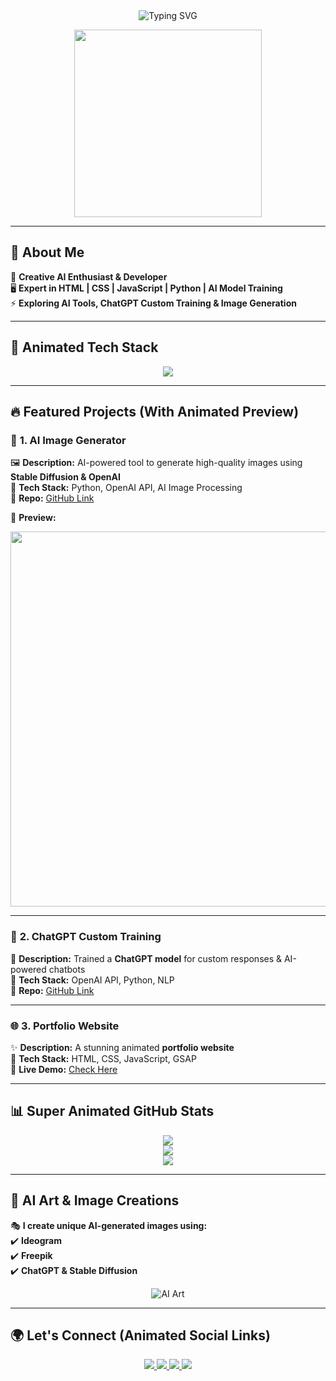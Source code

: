 <!-- 🚀 Stylish Animated Flying Banner -->
<div align="center">
  <img src="https://readme-typing-svg.demolab.com?font=Orbitron&weight=700&size=40&pause=1000&color=0DF7A5&center=true&vCenter=true&width=1000&height=80&lines=🚀+Welcome+to+Ehasan's+GitHub!;👨‍💻+Full+Stack+Developer+%7C+AI+Explorer;🎨+Creative+Designer+%7C+AI+Image+Generator" alt="Typing SVG">
</div>

<!-- 🏆 Profile GIF Animation -->
<p align="center">
  <img src="https://media.giphy.com/media/qgQUggAC3Pfv687qPC/giphy.gif" width="300">
</p>

---

## **🌟 About Me**
🎨 **Creative AI Enthusiast & Developer**  
🖥️ **Expert in HTML | CSS | JavaScript | Python | AI Model Training**  
⚡ **Exploring AI Tools, ChatGPT Custom Training & Image Generation**  

---

## **🚀 Animated Tech Stack**
<p align="center">
  <img src="https://skillicons.dev/icons?i=html,css,js,python,react,nodejs,github,git,figma,vscode" />
</p>

---

## **🔥 Featured Projects (With Animated Preview)**
### 🎨 **1. AI Image Generator**
🖼️ **Description:** AI-powered tool to generate high-quality images using **Stable Diffusion & OpenAI**  
📌 **Tech Stack:** Python, OpenAI API, AI Image Processing  
🔗 **Repo:** [GitHub Link](https://github.com/Ehasan07/AI-Image-Generator)  

🔹 **Preview:**  
<p align="center">
  <img src="https://media.giphy.com/media/Y4ak9Ki2GZCbJxAnJD/giphy.gif" width="600">
</p>

---

### 🧠 **2. ChatGPT Custom Training**
🤖 **Description:** Trained a **ChatGPT model** for custom responses & AI-powered chatbots  
📌 **Tech Stack:** OpenAI API, Python, NLP  
🔗 **Repo:** [GitHub Link](https://github.com/Ehasan07/ChatGPT-Custom-Training)  

---

### 🌐 **3. Portfolio Website**
✨ **Description:** A stunning animated **portfolio website**  
📌 **Tech Stack:** HTML, CSS, JavaScript, GSAP  
🔗 **Live Demo:** [Check Here](https://your-portfolio-link.com)  

---

## **📊 Super Animated GitHub Stats**
<p align="center">
  <img src="https://github-readme-stats.vercel.app/api?username=Ehasan07&show_icons=true&theme=gruvbox">
  <br>
  <img src="https://github-readme-streak-stats.herokuapp.com/?user=Ehasan07&theme=gruvbox">
  <br>
  <img src="https://github-readme-stats.vercel.app/api/top-langs/?username=Ehasan07&layout=compact&theme=gruvbox">
</p>

---

## **🎨 AI Art & Image Creations**
🎭 **I create unique AI-generated images using:**  
✔️ **Ideogram**  
✔️ **Freepik**  
✔️ **ChatGPT & Stable Diffusion**  

<p align="center">
  <img src="https://source.unsplash.com/random/600x300/?ai,art,design" alt="AI Art">
</p>

---

## **🌍 Let's Connect (Animated Social Links)**
<p align="center">
  <a href="https://twitter.com/your-twitter-handle">
    <img src="https://img.shields.io/badge/Twitter-1DA1F2?style=for-the-badge&logo=twitter&logoColor=white&animation=shake">
  </a>
  <a href="https://www.linkedin.com/in/your-linkedin-username/">
    <img src="https://img.shields.io/badge/LinkedIn-0077B5?style=for-the-badge&logo=linkedin&logoColor=white&animation=shake">
  </a>
  <a href="mailto:your-email@example.com">
    <img src="https://img.shields.io/badge/Email-D14836?style=for-the-badge&logo=gmail&logoColor=white&animation=shake">
  </a>
  <a href="https://your-portfolio-link.com">
    <img src="https://img.shields.io/badge/Portfolio-FF5722?style=for-the-badge&logo=web&logoColor=white&animation=shake">
  </a>
</p>
